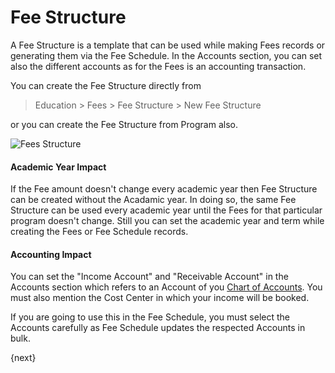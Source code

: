 # Fee Structure

A Fee Structure is a template that can be used while making Fees records or generating them via the Fee Schedule. In the Accounts section, you can set also the different accounts as for the Fees is an accounting transaction.

You can create the Fee Structure directly from 

> Education > Fees > Fee Structure > New Fee Structure

or you can create the Fee Structure from Program also.

<img class="screenshot" alt="Fees Structure" src="{{docs_base_url}}/assets/img/education/fees/fee-structure.png">

#### Academic Year Impact

If the Fee amount doesn't change every academic year then Fee Structure can be created without the Acadamic year. In doing so, the same Fee Structure can be used every academic year until the Fees for that particular program doesn't change. Still you can set the academic year and term while creating the Fees or Fee Schedule records.

#### Accounting Impact

You can set the "Income Account" and "Receivable Account" in the Accounts section which refers to an Account of you [Chart of Accounts](/docs/user/manual/en/accounts/chart-of-accounts.md). You must also mention the Cost Center in which your income will be booked.

If you are going to use this in the Fee Schedule, you must select the Accounts carefully as Fee Schedule updates the respected Accounts in bulk. 

{next}